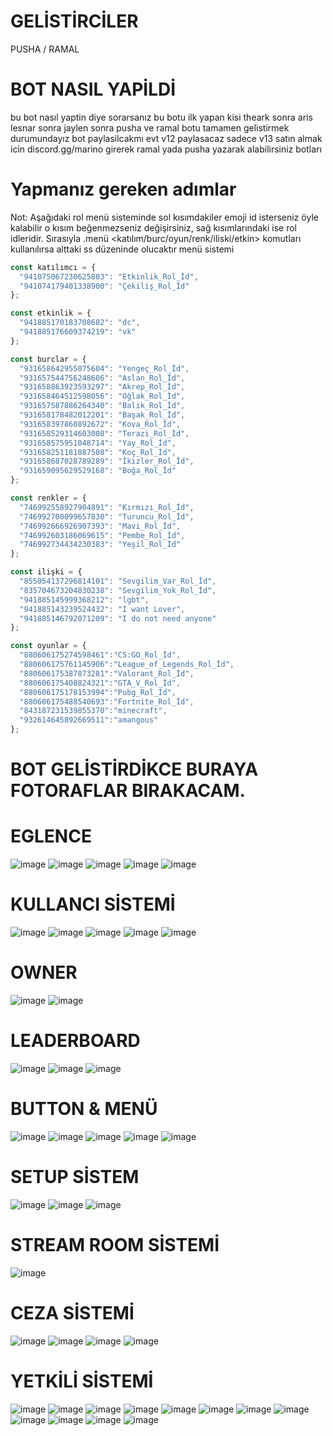 # GELİSTİRCİLER

PUSHA / RAMAL


# BOT NASIL YAPİLDİ

bu bot nasıl yaptin diye sorarsanız bu botu ilk yapan kisi theark sonra aris lesnar sonra jaylen sonra pusha ve ramal botu tamamen gelistirmek durumundayız bot paylasilcakmı evt v12 paylasacaz sadece v13 satın almak icin discord.gg/marino girerek ramal yada pusha yazarak alabilirsiniz botları


# Yapmanız gereken adımlar

Not: Aşağıdaki rol menü sisteminde sol kısımdakiler emoji id isterseniz öyle kalabilir o kısım beğenmezseniz değişirsiniz, sağ kısımlarındaki ise rol idleridir. Sırasıyla .menü <katılım/burc/oyun/renk/iliski/etkin> komutları kullanılırsa alttaki ss düzeninde olucaktır menü sistemi

```js
const katılımcı = {
  "941075067230625803": "Etkinlik_Rol_İd",
  "941074179401338900": "Çekiliş_Rol_İd"
}; 

const etkinlik = {
  "941885170183708682": "dc",
  "941885176609374219": "vk"
}; 

const burclar = {
  "931658642955075604": "Yengeç_Rol_İd",
  "931657544756248606": "Aslan_Rol_İd",
  "931658863923593297": "Akrep_Rol_İd",
  "931658464512598056": "Oğlak_Rol_İd",
  "931657587886264340": "Balık_Rol_İd",
  "931658178482012201": "Başak_Rol_İd",
  "931658397860892672": "Kova_Rol_İd",
  "931658529314603008": "Terazi_Rol_İd",
  "931658575951048714": "Yay_Rol_İd",
  "931658251181887508": "Koç_Rol_İd",
  "931658687028789289": "İkizler_Rol_İd",
  "931659095629529168": "Boğa_Rol_İd"
};

const renkler = {
  "746992558927904891": "Kırmızı_Rol_İd",
  "746992700099657830": "Turuncu_Rol_İd",
  "746992666926907393": "Mavi_Rol_İd",
  "746992603186069615": "Pembe_Rol_İd",
  "746992734434230383": "Yeşil_Rol_İd"
};

const ilişki = {
  "855054137296814101": "Sevgilim_Var_Rol_İd",
  "835704673204830238": "Sevgilim_Yok_Rol_İd",
  "941885145999368212": "lgbt",
  "941885143239524432": "I want Lover",
  "941885146792071209": "I do not need anyone"
}; 

const oyunlar = {
  "880606175274598461":"CS:GO_Rol_İd",
  "880606175761145906":"League_of_Legends_Rol_İd",
  "880606175387873281":"Valorant_Rol_İd",
  "880606175408824321":"GTA_V_Rol_İd",
  "880606175178153994":"Pubg_Rol_İd",
  "880606175488540693":"Fortnite_Rol_İd",
  "843187231539855370":"minecraft",
  "932614645892669511":"amangous"
};

```
# BOT GELİSTİRDİKCE BURAYA FOTORAFLAR BIRAKACAM.

# EGLENCE 
![image](https://cdn.discordapp.com/attachments/932377086205788290/932380060466413708/unknown.png)
![image](https://cdn.discordapp.com/attachments/979081873085038632/982720765470339105/unknown.png)
![image](https://cdn.discordapp.com/attachments/979081873085038632/982724166216192031/unknown.png)
![image](https://cdn.discordapp.com/attachments/979081873085038632/982728117921656862/unknown.png)
![image](https://cdn.discordapp.com/attachments/979081873085038632/982728188033654814/unknown.png)

# KULLANCI SİSTEMİ
![image](https://cdn.discordapp.com/attachments/945760991805866014/976950716914597898/unknown.png)
![image](https://cdn.discordapp.com/attachments/945760991805866014/976949465162330192/unknown.png)
![image](https://cdn.discordapp.com/attachments/932377086205788290/944154222008598598/unknown.png)
![image](https://cdn.discordapp.com/attachments/932377086205788290/944154060708261928/unknown.png)
![image](https://user-images.githubusercontent.com/66915947/175782574-78b6da3d-d765-40ae-a599-593f57267591.png)


# OWNER
![image](https://cdn.discordapp.com/attachments/932377086205788290/932377096884461618/unknown.png)
![image](https://cdn.discordapp.com/attachments/945760987376648259/948931011943743560/unknown.png)

# LEADERBOARD
![image](https://cdn.discordapp.com/attachments/969556977522974750/981732574651097128/unknown.png)
![image](https://cdn.discordapp.com/attachments/969556977522974750/981732390714081300/unknown.png)
![image](https://cdn.discordapp.com/attachments/969556977522974750/981732446410244126/unknown.png)

# BUTTON & MENÜ
![image](https://cdn.discordapp.com/attachments/932377086205788290/944153907855253604/unknown.png)
![image](https://cdn.discordapp.com/attachments/932377086205788290/932378439338561606/unknown.png)
![image](https://cdn.discordapp.com/attachments/932377086205788290/932378376822472704/unknown.png)
![image](https://cdn.discordapp.com/attachments/932377086205788290/932378589184278569/unknown.png)
![image](https://cdn.discordapp.com/attachments/969556977522974750/981732962984923156/unknown.png)

# SETUP SİSTEM
![image](https://cdn.discordapp.com/attachments/976774642956124182/978788409067847700/unknown.png)
![image](https://cdn.discordapp.com/attachments/976774642956124182/978788366076219452/unknown.png)
![image](https://cdn.discordapp.com/attachments/979081873085038632/980196665346633828/unknown.png)


# STREAM ROOM SİSTEMİ
![image](https://cdn.discordapp.com/attachments/984181188409319514/984254679380787230/unknown.png)

# CEZA SİSTEMİ
![image](https://cdn.discordapp.com/attachments/984181188409319514/984222897675571290/unknown.png)
![image](https://cdn.discordapp.com/attachments/984181188409319514/984405219851005962/unknown.png)
![image](https://cdn.discordapp.com/attachments/984181188409319514/984405300645888032/unknown.png)
![image](https://cdn.discordapp.com/attachments/984181188409319514/984423630396080158/unknown.png)

# YETKİLİ SİSTEMİ
![image](https://cdn.discordapp.com/attachments/984181188409319514/984550238238949416/unknown.png)
![image](https://cdn.discordapp.com/attachments/945760987833847880/981653776882626621/unknown.png)
![image](https://cdn.discordapp.com/attachments/976774642956124182/977275666858905682/unknown.png)
![image](https://cdn.discordapp.com/attachments/945760991805866014/976950189615099945/unknown.png)
![image](https://cdn.discordapp.com/attachments/954337657964613732/981605521754816622/unknown.png)
![image](https://cdn.discordapp.com/attachments/945760991805866014/976949995506909234/unknown.png)
![image](https://cdn.discordapp.com/attachments/932377086205788290/932377740940836895/unknown.png)
![image](https://cdn.discordapp.com/attachments/932377086205788290/932377844305264680/unknown.png)
![image](https://cdn.discordapp.com/attachments/932377086205788290/932378283704733746/unknown.png)
![image](https://cdn.discordapp.com/attachments/932377086205788290/932377204032159775/unknown.png)
![image](https://cdn.discordapp.com/attachments/932377086205788290/932377418696638615/unknown.png)
![image](https://user-images.githubusercontent.com/66915947/175788553-efb4b1f4-04d0-493d-8b72-b1789aa5e000.png)
